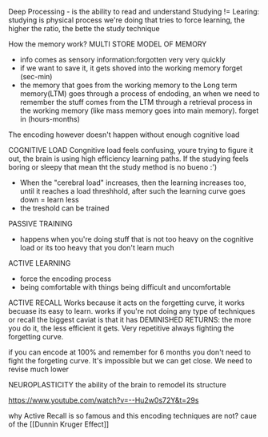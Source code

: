 
Deep Processing - is the ability to read and understand
Studying != Learing: studying is physical process we're doing that tries to force learning, the higher the ratio, the bette the study technique

How the memory work?
MULTI STORE MODEL OF MEMORY
-	info comes as sensory information:forgotten very very quickly
-	if we want to save it, it gets shoved into the working memory forget (sec-min)
-	the memory that goes from the working memory to the Long term memory(LTM) goes through a process of endoding, an when we need to remember the stuff comes from the LTM through a retrieval process in the working memory (like mass memory goes into main memory). forget in (hours-months)

The encoding however doesn't happen without enough cognitive load

COGNITIVE LOAD
Congnitive load feels confusing, youre trying to figure it out, the brain is using high efficiency learning paths. If the studying feels boring or sleepy that mean tht the study method is no bueno :')
- When the "cerebral load" increases, then the learning increases too, until it reaches a load threshhold, after such the learning curve goes down = learn less
- the treshold can be trained

PASSIVE TRAINING
- happens when you're doing stuff that is not too heavy on the cognitive load or its too heavy that you don't learn much

ACTIVE LEARNING
- force the encoding process
- being comfortable with things being difficult and uncomfortable


ACTIVE RECALL
Works because it acts on the forgetting curve, it works becuase its easy to learn.
works if you're not doing any type of techniques or recall
the biggest caviat is that it has DEMINISHED RETURNS: the more you do it, the less efficient it gets. Very repetitive always fighting the forgetting curve.

if you can encode at 100% and remember for 6 months you don't need to fight the forgeting curve. It's impossible but we can get close.
We need to revise much lower

NEUROPLASTICITY
the ability of the brain to remodel its structure

https://www.youtube.com/watch?v=--Hu2w0s72Y&t=29s

why Active Recall is so famous and this encoding techniques are not?
	caue of the [[Dunnin Kruger Effect]]



